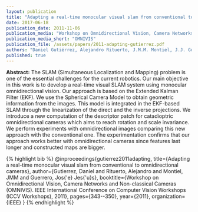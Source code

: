```yaml
---
layout: publication
title: "Adapting a real-time monocular visual slam from conventional to omnidirectional cameras"
date: 2017-06-18
publication_date: 2011-11-06
publication_media: "Workshop on Omnidirectional Vision, Camera Networks and Non-classical Cameras (OMNIVIS). IEEE International Conference on Computer Vision Workshops (ICCV Workshops), 2011"
publication_media_short: "OMNIVIS"
publication_file: /assets/papers/2011-adapting-gutierrez.pdf
authors: "Daniel Gutiérrez, Alejandro Rituerto, J.M.M. Montiel, J.J. Guerrero"
published: true
---
```


**Abstract:**
The SLAM (Simultaneous Localization and Mapping) problem is one of the essential challenges for the current robotics. Our main objective in this work is to develop a real-time visual SLAM system using monocular omnidirectional vision. Our approach is based on the Extended Kalman Filter (EKF). We use the Spherical Camera Model to obtain geometric information from the images. This model is integrated in the EKF-based SLAM through the linearization of the direct and the inverse projections. We introduce a new computation of the descriptor patch for catadioptric omnidirectional cameras which aims to reach rotation and scale invariance. We perform experiments with omnidirectional images comparing this new approach with the conventional one. The experimentation confirms that our approach works better with omnidirectional cameras since features last longer and constructed maps are bigger.

{% highlight bib %}
  @inproceedings{gutierrez2011adapting,
    title={Adapting a real-time monocular visual slam from conventional to omnidirectional cameras},
    author={Gutierrez, Daniel and Rituerto, Alejandro and Montiel, JMM and Guerrero, Jos{\'e} Jes{\'u}s},
    booktitle={Workshop on Omnidirectional Vision, Camera Networks and Non-classical Cameras (OMNIVIS). IEEE International Conference on Computer Vision Workshops (ICCV Workshops), 2011},
    pages={343--350},
    year={2011},
    organization={IEEE}
  }
{% endhighlight %}
